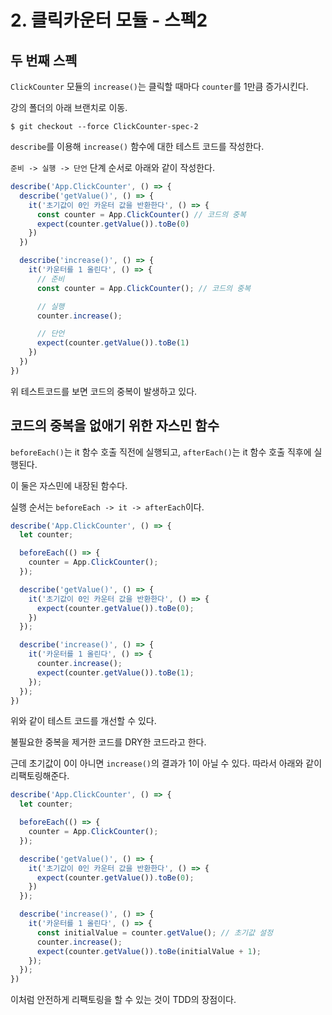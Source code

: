 # 2. 클릭카운터 모듈 - 스펙2

## 두 번째 스펙

`ClickCounter` 모듈의 `increase()`는 클릭할 때마다 `counter`를 1만큼 증가시킨다.

강의 폴더의 아래 브랜치로 이동.

```
$ git checkout --force ClickCounter-spec-2
```

`describe`를 이용해 `increase()` 함수에 대한 테스트 코드를 작성한다.

`준비 -> 실행 -> 단언` 단계 순서로 아래와 같이 작성한다.

```js
describe('App.ClickCounter', () => {
  describe('getValue()', () => {
    it('초기값이 0인 카운터 값을 반환한다', () => {
      const counter = App.ClickCounter() // 코드의 중복
      expect(counter.getValue()).toBe(0)
    })
  })

  describe('increase()', () => {
    it('카운터를 1 올린다', () => {
      // 준비
      const counter = App.ClickCounter(); // 코드의 중복

      // 실행
      counter.increase();

      // 단언
      expect(counter.getValue()).toBe(1)
    })
  })
})
```

위 테스트코드를 보면 코드의 중복이 발생하고 있다.

## 코드의 중복을 없애기 위한 자스민 함수

`beforeEach()`는 it 함수 호출 직전에 실행되고, `afterEach()`는 it 함수 호출 직후에 실행된다.

이 둘은 자스민에 내장된 함수다.

실행 순서는 `beforeEach -> it -> afterEach`이다.

```js
describe('App.ClickCounter', () => {
  let counter;

  beforeEach(() => {
    counter = App.ClickCounter();
  });

  describe('getValue()', () => {
    it('초기값이 0인 카운터 값을 반환한다', () => {
      expect(counter.getValue()).toBe(0);
    })
  });

  describe('increase()', () => {
    it('카운터를 1 올린다', () => {
      counter.increase();
      expect(counter.getValue()).toBe(1);
    });
  });
})
```

위와 같이 테스트 코드를 개선할 수 있다.

불필요한 중복을 제거한 코드를 DRY한 코드라고 한다.

근데 초기값이 0이 아니면 `increase()`의 결과가 1이 아닐 수 있다. 따라서 아래와 같이 리팩토링해준다.

```js
describe('App.ClickCounter', () => {
  let counter;

  beforeEach(() => {
    counter = App.ClickCounter();
  });

  describe('getValue()', () => {
    it('초기값이 0인 카운터 값을 반환한다', () => {
      expect(counter.getValue()).toBe(0);
    })
  });

  describe('increase()', () => {
    it('카운터를 1 올린다', () => {
      const initialValue = counter.getValue(); // 초기값 설정
      counter.increase();
      expect(counter.getValue()).toBe(initialValue + 1);
    });
  });
})
```

이처럼 안전하게 리팩토링을 할 수 있는 것이 TDD의 장점이다.